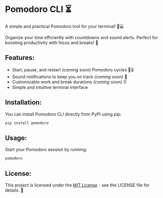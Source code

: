 # Pomodoro CLI ⏳

A simple and practical Pomodoro tool for your terminal! 📱💻

Organize your time efficiently with countdowns and sound alerts. Perfect for boosting productivity with focus and breaks! 🚀

## Features:
- Start, pause, and restart _(coming soon)_ Pomodoro cycles 🍅⏳
- Sound notifications to keep you on track _(coming soon)_ 🔔
- Customizable work and break durations _(coming soon)_ ⏰
- Simple and intuitive terminal interface

## Installation:
You can install Pomodoro CLI directly from PyPI using pip:  
```bash
pip install pomodoro
```

## Usage:
Start your Pomodoro session by running:

```bash
pomodoro
```

## License:
This project is licensed under the [MIT License](LICENSE) - see the LICENSE file for details. 📜
